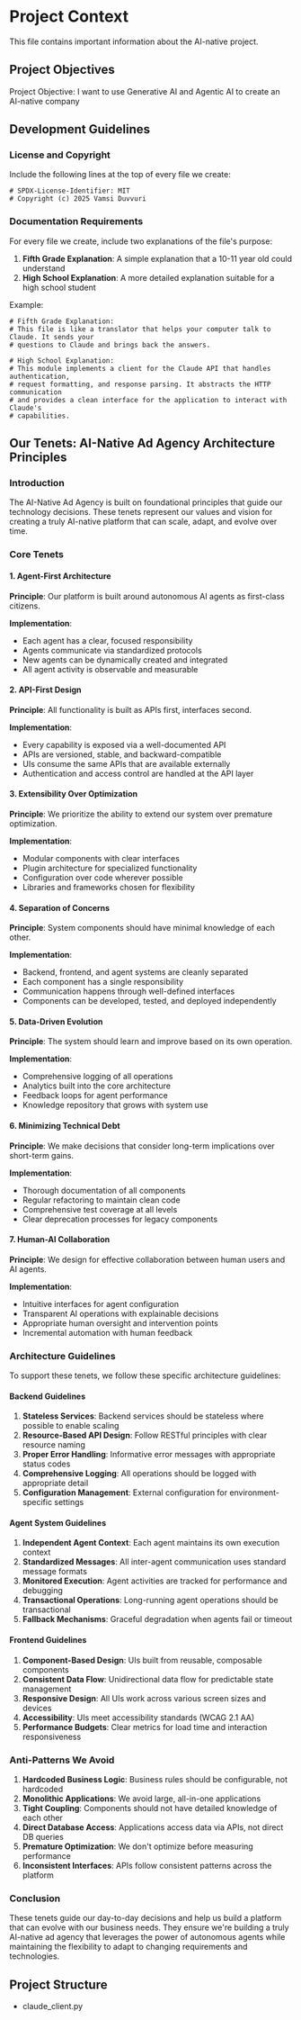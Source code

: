 # Project Context

This file contains important information about the AI-native project.

## Project Objectives

Project Objective: I want to use Generative AI and Agentic AI to create an AI-native company

## Development Guidelines

### License and Copyright

Include the following lines at the top of every file we create:

```
# SPDX-License-Identifier: MIT
# Copyright (c) 2025 Vamsi Duvvuri
```

### Documentation Requirements

For every file we create, include two explanations of the file's purpose:

1. **Fifth Grade Explanation**: A simple explanation that a 10-11 year old could understand
2. **High School Explanation**: A more detailed explanation suitable for a high school student

Example:
```
# Fifth Grade Explanation:
# This file is like a translator that helps your computer talk to Claude. It sends your
# questions to Claude and brings back the answers.

# High School Explanation:
# This module implements a client for the Claude API that handles authentication,
# request formatting, and response parsing. It abstracts the HTTP communication
# and provides a clean interface for the application to interact with Claude's
# capabilities.
```

## Our Tenets: AI-Native Ad Agency Architecture Principles

<!-- SPDX-License-Identifier: MIT -->
<!-- Copyright (c) 2025 Vamsi Duvvuri -->

### Introduction

The AI-Native Ad Agency is built on foundational principles that guide our technology decisions. These tenets represent our values and vision for creating a truly AI-native platform that can scale, adapt, and evolve over time.

### Core Tenets

#### 1. Agent-First Architecture

**Principle**: Our platform is built around autonomous AI agents as first-class citizens.

**Implementation**:
- Each agent has a clear, focused responsibility
- Agents communicate via standardized protocols
- New agents can be dynamically created and integrated
- All agent activity is observable and measurable

#### 2. API-First Design

**Principle**: All functionality is built as APIs first, interfaces second.

**Implementation**:
- Every capability is exposed via a well-documented API
- APIs are versioned, stable, and backward-compatible
- UIs consume the same APIs that are available externally
- Authentication and access control are handled at the API layer

#### 3. Extensibility Over Optimization

**Principle**: We prioritize the ability to extend our system over premature optimization.

**Implementation**:
- Modular components with clear interfaces
- Plugin architecture for specialized functionality
- Configuration over code wherever possible
- Libraries and frameworks chosen for flexibility

#### 4. Separation of Concerns

**Principle**: System components should have minimal knowledge of each other.

**Implementation**:
- Backend, frontend, and agent systems are cleanly separated
- Each component has a single responsibility
- Communication happens through well-defined interfaces
- Components can be developed, tested, and deployed independently

#### 5. Data-Driven Evolution

**Principle**: The system should learn and improve based on its own operation.

**Implementation**:
- Comprehensive logging of all operations
- Analytics built into the core architecture
- Feedback loops for agent performance
- Knowledge repository that grows with system use

#### 6. Minimizing Technical Debt

**Principle**: We make decisions that consider long-term implications over short-term gains.

**Implementation**:
- Thorough documentation of all components
- Regular refactoring to maintain clean code
- Comprehensive test coverage at all levels
- Clear deprecation processes for legacy components

#### 7. Human-AI Collaboration

**Principle**: We design for effective collaboration between human users and AI agents.

**Implementation**:
- Intuitive interfaces for agent configuration
- Transparent AI operations with explainable decisions
- Appropriate human oversight and intervention points
- Incremental automation with human feedback

### Architecture Guidelines

To support these tenets, we follow these specific architecture guidelines:

#### Backend Guidelines

1. **Stateless Services**: Backend services should be stateless where possible to enable scaling
2. **Resource-Based API Design**: Follow RESTful principles with clear resource naming
3. **Proper Error Handling**: Informative error messages with appropriate status codes
4. **Comprehensive Logging**: All operations should be logged with appropriate detail
5. **Configuration Management**: External configuration for environment-specific settings

#### Agent System Guidelines

1. **Independent Agent Context**: Each agent maintains its own execution context
2. **Standardized Messages**: All inter-agent communication uses standard message formats
3. **Monitored Execution**: Agent activities are tracked for performance and debugging
4. **Transactional Operations**: Long-running agent operations should be transactional
5. **Fallback Mechanisms**: Graceful degradation when agents fail or timeout

#### Frontend Guidelines

1. **Component-Based Design**: UIs built from reusable, composable components
2. **Consistent Data Flow**: Unidirectional data flow for predictable state management
3. **Responsive Design**: All UIs work across various screen sizes and devices
4. **Accessibility**: UIs meet accessibility standards (WCAG 2.1 AA)
5. **Performance Budgets**: Clear metrics for load time and interaction responsiveness

### Anti-Patterns We Avoid

1. **Hardcoded Business Logic**: Business rules should be configurable, not hardcoded
2. **Monolithic Applications**: We avoid large, all-in-one applications
3. **Tight Coupling**: Components should not have detailed knowledge of each other
4. **Direct Database Access**: Applications access data via APIs, not direct DB queries
5. **Premature Optimization**: We don't optimize before measuring performance
6. **Inconsistent Interfaces**: APIs follow consistent patterns across the platform

### Conclusion

These tenets guide our day-to-day decisions and help us build a platform that can evolve with our business needs. They ensure we're building a truly AI-native ad agency that leverages the power of autonomous agents while maintaining the flexibility to adapt to changing requirements and technologies.

## Project Structure

- claude_client.py